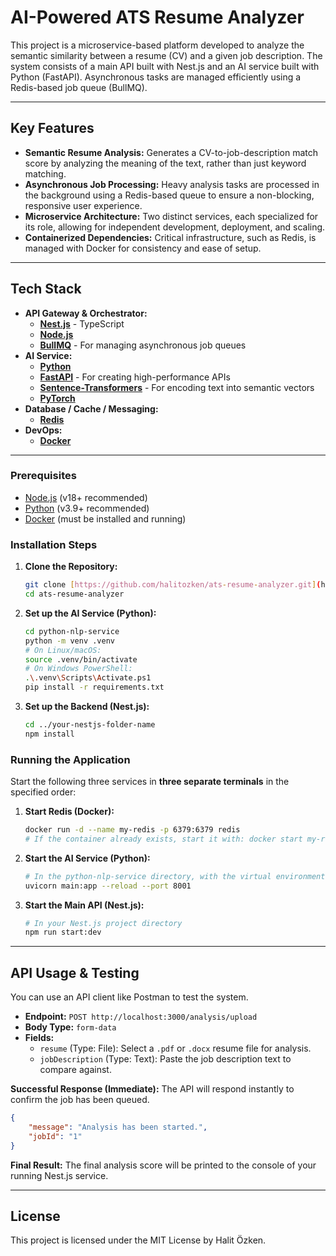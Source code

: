 # AI-Powered ATS Resume Analyzer

This project is a microservice-based platform developed to analyze the semantic similarity between a resume (CV) and a given job description. The system consists of a main API built with Nest.js and an AI service built with Python (FastAPI). Asynchronous tasks are managed efficiently using a Redis-based job queue (BullMQ).

---

## Key Features

- **Semantic Resume Analysis:** Generates a CV-to-job-description match score by analyzing the meaning of the text, rather than just keyword matching.
- **Asynchronous Job Processing:** Heavy analysis tasks are processed in the background using a Redis-based queue to ensure a non-blocking, responsive user experience.
- **Microservice Architecture:** Two distinct services, each specialized for its role, allowing for independent development, deployment, and scaling.
- **Containerized Dependencies:** Critical infrastructure, such as Redis, is managed with Docker for consistency and ease of setup.

---

## Tech Stack

* **API Gateway & Orchestrator:**
    * [**Nest.js**](https://nestjs.com/) - TypeScript
    * [**Node.js**](https://nodejs.org/en/)
    * [**BullMQ**](https://bullmq.io/) - For managing asynchronous job queues
* **AI Service:**
    * [**Python**](https://www.python.org/)
    * [**FastAPI**](https://fastapi.tiangolo.com/) - For creating high-performance APIs
    * [**Sentence-Transformers**](https://www.sbert.net/) - For encoding text into semantic vectors
    * [**PyTorch**](https://pytorch.org/)
* **Database / Cache / Messaging:**
    * [**Redis**](https://redis.io/)
* **DevOps:**
    * [**Docker**](https://www.docker.com/)

---
### Prerequisites

* [Node.js](https://nodejs.org/en/download/) (v18+ recommended)
* [Python](https://www.python.org/downloads/) (v3.9+ recommended)
* [Docker](https://www.docker.com/products/docker-desktop/) (must be installed and running)

### Installation Steps

1.  **Clone the Repository:**
    ```bash
    git clone [https://github.com/halitozken/ats-resume-analyzer.git](https://github.com/halitozken/ats-resume-analyzer.git)
    cd ats-resume-analyzer
    ```

2.  **Set up the AI Service (Python):**
    ```bash
    cd python-nlp-service
    python -m venv .venv
    # On Linux/macOS:
    source .venv/bin/activate
    # On Windows PowerShell:
    .\.venv\Scripts\Activate.ps1
    pip install -r requirements.txt
    ```

3.  **Set up the Backend (Nest.js):**
    ```bash
    cd ../your-nestjs-folder-name 
    npm install
    ```

### Running the Application

Start the following three services in **three separate terminals** in the specified order:

1.  **Start Redis (Docker):**
    ```bash
    docker run -d --name my-redis -p 6379:6379 redis
    # If the container already exists, start it with: docker start my-redis
    ```

2.  **Start the AI Service (Python):**
    ```bash
    # In the python-nlp-service directory, with the virtual environment activated
    uvicorn main:app --reload --port 8001
    ```

3.  **Start the Main API (Nest.js):**
    ```bash
    # In your Nest.js project directory
    npm run start:dev
    ```
---

## API Usage & Testing

You can use an API client like Postman to test the system.

- **Endpoint:** `POST http://localhost:3000/analysis/upload`
- **Body Type:** `form-data`
- **Fields:**
    - `resume` (Type: File): Select a `.pdf` or `.docx` resume file for analysis.
    - `jobDescription` (Type: Text): Paste the job description text to compare against.

**Successful Response (Immediate):**
The API will respond instantly to confirm the job has been queued.
```json
{
    "message": "Analysis has been started.",
    "jobId": "1"
}
```
**Final Result:** The final analysis score will be printed to the console of your running Nest.js service.

---

## License

This project is licensed under the MIT License by Halit Özken.
